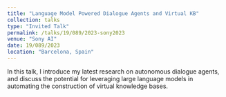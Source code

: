 ```yaml
---
title: "Language Model Powered Dialogue Agents and Virtual KB"
collection: talks
type: "Invited Talk"
permalink: /talks/19/089/2023-sony2023
venue: "Sony AI"
date: 19/089/2023
location: "Barcelona, Spain"
---
```


In this talk,  I introduce my latest research on autonomous dialogue agents, and discuss the potential for leveraging large language models in automating the construction of virtual knowledge bases.
